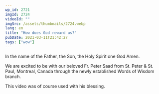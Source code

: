 ```yaml
---
wp_id: 2721
imgId: 2724
videoId: ""
imgSrc: /assets/thumbnails/2724.webp
lang: en
title: "How does God reward us?"
pubDate: 2021-03-11T21:42:27
tags: ["wow"]
---
```


<p>In the name of the Father, the Son, the Holy Spirit one God Amen.</p>
<p>We are excited to be with our beloved Fr. Peter Saad from St. Peter &amp; St. Paul, Montreal, Canada through the newly established Words of Wisdom branch.</p>
<p>This video was of course used with his blessing.</p>
<p>&nbsp;</p>
